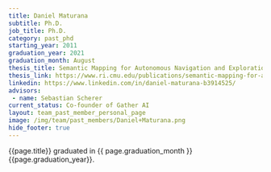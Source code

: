 ```yaml
---
title: Daniel Maturana
subtitle: Ph.D.
job_title: Ph.D.
category: past_phd
starting_year: 2011
graduation_year: 2021
graduation_month: August
thesis_title: Semantic Mapping for Autonomous Navigation and Exploration
thesis_link: https://www.ri.cmu.edu/publications/semantic-mapping-for-autonomous-navigation-and-exploration/
linkedin: https://www.linkedin.com/in/daniel-maturana-b3914525/
advisors:
 - name: Sebastian Scherer
current_status: Co-founder of Gather AI
layout: team_past_member_personal_page
image: /img/team/past_members/Daniel+Maturana.png
hide_footer: true
---
```


{{page.title}} graduated in {{ page.graduation_month }} {{page.graduation_year}}.

